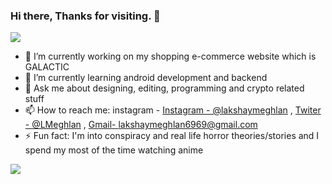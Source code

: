 ### Hi there, Thanks for visiting. 👋

![](https://komarev.com/ghpvc/?username=lakshaymeghlan)
<!-- 
**lakshaymeghlan/lakshaymeghlan** is a ✨ _special_ ✨ repository because its `README.md` (this file) appears on your GitHub profile. -->
<!-- Here are some ideas to get you started: -->
- 🔭 I’m currently working on my shopping e-commerce website which is GALACTIC
- 🌱 I’m currently learning android development and backend
- 💬 Ask me about designing, editing, programming and crypto related stuff
- 📫 How to reach me: instagram - [Instagram - @lakshaymeghlan](https://www.instagram.com/lakshaymeghlan/) , [Twiter - @LMeghlan](https://twitter.com/LMeghlan) , [Gmail- lakshaymeghlan6969@gmail.com](https://mail.google.com/mail/u/0/#inbox)
- ⚡ Fun fact: I'm into conspiracy and real life horror theories/stories and I spend my most of the time watching anime

<img src="https://github-readme-stats.vercel.app/api?username=lakshaymeghlan&&show_icons=true&title_color=ffffff&icon_color=bb2acf&text_color=daf7dc&bg_color=191919">

